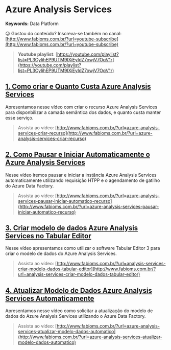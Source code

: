 # Azure Analysis Services  
**Keywords:** Data Platform  

😉 Gostou do conteúdo? Inscreva-se também no canal: [http://www.fabioms.com.br/?url=youtube-subscribe](http://www.fabioms.com.br/?url=youtube-subscribe)

> **Youtube playlist**: [https://youtube.com/playlist?list=PL3CylihEP9UTM9IXiEyIdZ7owjV7OqV1r](https://youtube.com/playlist?list=PL3CylihEP9UTM9IXiEyIdZ7owjV7OqV1r)  
## [1. Como criar e Quanto Custa Azure Analysis Services ](/azure-analysis-services-criar-recurso.md)
Apresentamos nesse vídeo com criar o recurso Azure Analysis Services para disponbilizar a camada semântica dos dados, e quanto custa manter esse serviço.
> Assista ao vídeo: [http://www.fabioms.com.br/?url=azure-analysis-services-criar-recurso](http://www.fabioms.com.br/?url=azure-analysis-services-criar-recurso)
## [2. Como Pausar e Iniciar Automaticamente o Azure Analysis Services](/azure-analysis-services-pausar-iniciar-automatico-recurso.md)
Nesse vídeo iremos pausar e iniciar a instância Azure Analysis Services automaticamente utilizando requisição HTPP e o agendamento de gatilho do Azure Data Factory.
> Assista ao vídeo: [http://www.fabioms.com.br/?url=azure-analysis-services-pausar-iniciar-automatico-recurso](http://www.fabioms.com.br/?url=azure-analysis-services-pausar-iniciar-automatico-recurso)
## [3. Criar modelo de dados Azure Analysis Services no Tabular Editor](/analysis-services-criar-modelo-dados-tabular-editor.md)
Nesse vídeo apresentamos como utilizar o software Tabular Editor 3 para criar o modelo de dados do Azure Analysis Services.
> Assista ao vídeo: [http://www.fabioms.com.br/?url=analysis-services-criar-modelo-dados-tabular-editor](http://www.fabioms.com.br/?url=analysis-services-criar-modelo-dados-tabular-editor)
## [4. Atualizar Modelo de Dados Azure Analysis Services Automaticamente](/azure-analysis-services-atualizar-modelo-dados-automatico.md)
Apresentamos nesse vídeo como solicitar a atualização do modelo de dados do Azure Analysis Services utilizando o Azure Data Factory.
> Assista ao vídeo: [http://www.fabioms.com.br/?url=azure-analysis-services-atualizar-modelo-dados-automatico](http://www.fabioms.com.br/?url=azure-analysis-services-atualizar-modelo-dados-automatico)